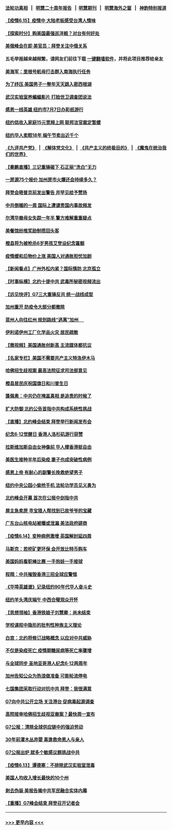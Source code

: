 #### [法轮功真相](https://github.com/gfw-breaker/truth/blob/master/README.md?t=0) &nbsp;&nbsp;|&nbsp;&nbsp; [明慧二十周年报告](https://github.com/gfw-breaker/mh-reports/blob/master/README.md?t=0) &nbsp;&nbsp;|&nbsp;&nbsp;[明慧期刊](https://github.com/gfw-breaker/mh-qikan) &nbsp;&nbsp;|&nbsp;&nbsp; [明慧海外之窗](https://github.com/gfw-breaker/mh-news/blob/master/README.md?t=0) &nbsp;&nbsp;|&nbsp;&nbsp; [神韵特别报道](https://github.com/gfw-breaker/mh-news/blob/master/shenyun.md?t=0)
#### [【疫情6.15】疫情中 大陆老板感受台湾人情味](../pages/nsc412/n13023125.md?t=06152101) 
#### [【探索时分】购美国最强巡洋舰？对台有何好处](../pages/nsc412/n13021908.md?t=06152101) 
#### [美俄峰会在即 美官员：拜登关注中俄关系](../pages/nsc412/n13022891.md?t=06152101) 
#### 五毛举报越来越频繁，请网友们前往下载 [一键翻墙软件](https://github.com/gfw-breaker/ssr-accounts)，并将此项目推荐给亲友
#### [美海军：里根号航母打击群入南海执行任务](../pages/nsc412/n13022951.md?t=06152101) 
#### [为了纾压 美国男子一整年天天跳入密西根湖](../pages/nsc412/n13022626.md?t=06152101) 
#### [武汉实验室养蝙蝠影片 打脸世卫调查团说法](../pages/nsc412/n13022554.md?t=06152101) 
#### [感恩一线英雄  纽约市7月7日办彩纸游行](../pages/nsc412/n13022583.md?t=06152101) 
#### [纽约低收入家庭15元宽频上网 联邦法官裁定暂缓](../pages/nsc412/n13022779.md?t=06152101) 
#### [纽约华人卖粽18年  端午节卖出近千个](../pages/nsc412/n13022706.md?t=06152101) 
#### [《九评共产党》](https://github.com/begood0513/9ping.md/blob/master/README.md) &nbsp;|&nbsp; [《解体党文化》](../../../../jtdwh.md/blob/master/README.md)  &nbsp;|&nbsp; [《共产主义的终极目的》](../../../../gczydzjmd.md/blob/master/README.md) &nbsp;|&nbsp; [《魔鬼在统治我们的世界》](../../../../mgztzwmdsj.md/blob/master/README.md) 
#### [【秦鹏直播】三记重锤砸下 石正丽“洗白”无力](../pages/nsc412/n13022185.md?t=06152101) 
#### [一房源75个报价 加州房市火爆还会持续多久？](../pages/nsc412/n13022696.md?t=06152101) 
#### [拜登会晤普京前发出警告 并罕见给予赞扬](../pages/nsc412/n13022468.md?t=06152101) 
#### [中共倒楣的一周 国际上遭谴责国内事故频发](../pages/nsc412/n13022376.md?t=06152101) 
#### [尔湾华裔母女失踪一年半 警方难解重重疑点](../pages/nsc412/n13022415.md?t=06152101) 
#### [美餐馆纷推奖励制揽回头客](../pages/nsc412/n13022372.md?t=06152101) 
#### [橙县将为被枪杀6岁男孩艾登设纪念匾额](../pages/nsc412/n13022337.md?t=06152101) 
#### [疫情缓和后物价上涨 美国人对通胀担忧加剧](../pages/nsc412/n13022038.md?t=06152101) 
#### [【新闻看点】广州外松内紧？国际慎防 北京孤立](../pages/nsc412/n13022149.md?t=06152101) 
#### [【时事纵横】北约十提中共 武毒所秘密视频流出](../pages/nsc412/n13022171.md?t=06152101) 
#### [【远见快评】G7三大重锤反共 统一战线成型](../pages/nsc412/n13022094.md?t=06152101) 
#### [加州重开 防疫令大部分都撤除](../pages/nsc412/n13022169.md?t=06152101) 
#### [蓝州人向往红州 规划路线“逃离”加州 　](../pages/nsc412/n13020048.md?t=06152101) 
#### [伊利诺伊州工厂化学品火灾 居民疏散](../pages/nsc412/n13022028.md?t=06152101) 
#### [【微视频】美国通胀创新高 主流媒体都抗议](../pages/nsc412/n13021355.md?t=06152101) 
#### [【名家专栏】美国不需要共产主义特洛伊木马](../pages/nsc412/n13021281.md?t=06152101) 
#### [哈佛招生歧视案 最高法院征求司法部意见](../pages/nsc412/n13021563.md?t=06152101) 
#### [橙县居民庆祝国旗日和川普生日](../pages/nsc412/n13021868.md?t=06152101) 
#### [蓬佩奥：中共仍在掩盖真相 是追责的时候了](../pages/nsc412/n13021798.md?t=06152101) 
#### [扩大防御 北约公告首指中共构成系统性挑战](../pages/nsc412/n13021758.md?t=06152101) 
#### [【直播】北约峰会结束 拜登举行新闻发布会](../pages/nsc412/n13021603.md?t=06152101) 
#### [纪念6‧12觉醒日 香港人洛杉矶游行获赞](../pages/nsc412/n13020093.md?t=06152101) 
#### [拉斯维加斯自由女神像前 华人撑香港挺自由](../pages/nsc412/n13020060.md?t=06152101) 
#### [美医生接种半年后染疫 妻子也成突破性病例](../pages/nsc412/n13021533.md?t=06152101) 
#### [感恩上帝 有耐心的副警长挽救绝望男子](../pages/nsc412/n13021269.md?t=06152101) 
#### [纽约中央公园小偷抢手机 法轮功学员见义勇为](../pages/nsc412/n13020534.md?t=06152101) 
#### [北约峰会开幕 首次在公报中剑指中共](../pages/nsc412/n13021423.md?t=06152101) 
#### [屋主急卖房 寻宝猎人帮找到已故爷爷的宝藏](../pages/nsc412/n13020498.md?t=06152101) 
#### [广东台山核电站被曝或泄漏 美法政府磋商](../pages/nsc412/n13021195.md?t=06152101) 
#### [【疫情6.14】变种病例激增 英国解封延四周](../pages/nsc412/n13020806.md?t=06152101) 
#### [马斯克：若挖矿更环保 会开放比特币购车](../pages/nsc412/n13020807.md?t=06152101) 
#### [美国妈妈看职棒比赛 一手抱娃一手接球](../pages/nsc412/n13020808.md?t=06152101) 
#### [程翔：中共摧毁香港三招全球应警惕](../pages/nsc412/n13020580.md?t=06152101) 
#### [《华埠英雄谱》记录纽约90年代华人奋斗史](../pages/nsc412/n13020463.md?t=06152101) 
#### [纽约羊头湾庆端午 中西合璧观众开怀](../pages/nsc412/n13020444.md?t=06152101) 
#### [【思想领袖】香港铁娘子刘慧卿：尚未结束](../pages/nsc412/n12972863.md?t=06152101) 
#### [学校课程中隐形的批判性种族主义理论](../pages/nsc412/n13020320.md?t=06152101) 
#### [白宫：北约将修订战略概念 以应对中共威胁](../pages/nsc412/n13020216.md?t=06152101) 
#### [不仅是染疫死亡 疫情期糖尿病等死亡率骤增](../pages/nsc412/n13020182.md?t=06152101) 
#### [与全球同步 圣地亚哥港人纪念6·12两周年](../pages/nsc412/n13020018.md?t=06152101) 
#### [加州告知公众为热浪做准备 可能轮流停电](../pages/nsc412/n13019961.md?t=06152101) 
#### [七国集团采取行动对抗中共 拜登：我很满意](../pages/nsc412/n13019732.md?t=06152101) 
#### [G7向中共公开立场 关注港台 促病毒起源调查](../pages/nsc412/n13019759.md?t=06152101) 
#### [高院接审哈佛招生歧视亚裔案？最快周一宣布](../pages/nsc412/n13019513.md?t=06152101) 
#### [G7公报：清除全球供应链中的强迫劳动](../pages/nsc412/n13019695.md?t=06152101) 
#### [30年前灌木丛弃婴 喜逢救命恩人与亲人](../pages/nsc412/n13019331.md?t=06152101) 
#### [G7公报出炉 就多个敏感议题挑战中共](../pages/nsc412/n13019389.md?t=06152101) 
#### [【疫情6.13】谭德塞：不排除武汉实验室泄毒](../pages/nsc412/n13019005.md?t=06152101) 
#### [美国人均收入增长最快的10个州](../pages/nsc412/n12978436.md?t=06152101) 
#### [剥去伪装 美报告揭中共军民融合实体内幕](../pages/nsc412/n13003729.md?t=06152101) 
#### [【重播】G7峰会结束 拜登召开记者会](../pages/nsc412/n13019256.md?t=06152101) 

----
#### [ >>> 更早内容 <<< ](../indexes/nsc412-earlier.md)
